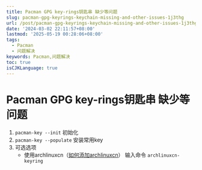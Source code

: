 ```yaml
---
title: Pacman GPG key-rings钥匙串 缺少等问题
slug: pacman-gpg-keyrings-keychain-missing-and-other-issues-1j3thg
url: /post/pacman-gpg-keyrings-keychain-missing-and-other-issues-1j3thg.html
date: '2024-03-02 22:11:57+08:00'
lastmod: '2025-05-19 00:28:06+08:00'
tags:
  - Pacman
  - 问题解决
keywords: Pacman,问题解决
toc: true
isCJKLanguage: true
---
```




# Pacman GPG key-rings钥匙串 缺少等问题

1. `pacman-key --init` 初始化
2. `pacman-key --populate` 安装常用key
3. 可选选项
   * 使用archlinuxcn（[如何添加archlinuxcn](https://www.note4huiaei.tk/post/5kPmrk8a\_/)） 输入命令 `archlinuxcn-keyring`

‍
